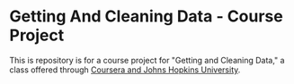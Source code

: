 Getting And Cleaning Data - Course Project
=========================
This is repository is for a course project for "Getting and Cleaning Data," a class offered through <a href="https://www.coursera.org/#jhu">Coursera and Johns Hopkins University</a>. 

##
